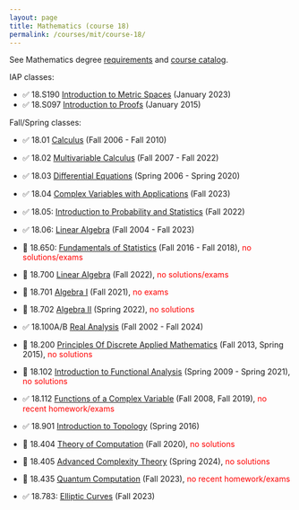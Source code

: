 ```yaml
---
layout: page
title: Mathematics (course 18)
permalink: /courses/mit/course-18/
---
```


See Mathematics degree [requirements](https://math.mit.edu/academics/undergrad/major/) and [course catalog](http://student.mit.edu/catalog/m18a.html).

IAP classes:
- ✅ 18.S190 [Introduction to Metric Spaces](https://ocw.mit.edu/courses/18-s190-introduction-to-metric-spaces-january-iap-2023/) (January 2023)
- ✅ 18.S097 [Introduction to Proofs](https://math.mit.edu/classes/proofsiap/) (January 2015)

Fall/Spring classes:
- ✅ 18.01 [Calculus](/courses/mit/course-18/18-01/) (Fall 2006 - Fall 2010)
- ✅ 18.02 [Multivariable Calculus](/courses/mit/course-18/18-02/) (Fall 2007 - Fall 2022)
- ✅ 18.03 [Differential Equations](/courses/mit/course-18/18-03/) (Spring 2006 - Spring 2020)
- ✅ 18.04 [Complex Variables with Applications](/courses/mit/course-18/18-04/) (Fall 2023)
- ✅ 18.05: [Introduction to Probability and Statistics](/courses/mit/course-18/18-05/) (Fall 2022)
- ✅ 18.06: [Linear Algebra](https://web.mit.edu/18.06/www/) (Fall 2004 - Fall 2023)
- 🔄 18.650: [Fundamentals of Statistics](/courses/mit/course-18/18-650/) (Fall 2016 - Fall 2018), <span style="color:red">no solutions/exams</span>
- 🔄 18.700 [Linear Algebra](/courses/mit/course-18/18-700/) (Fall 2022), <span style="color:red">no solutions/exams</span>
- 🔄 18.701 [Algebra I](/courses/mit/course-18/18-701/) (Fall 2021), <span style="color:red">no exams</span>
- 🔄 18.702 [Algebra II](/courses/mit/course-18/18-702/) (Spring 2022), <span style="color:red">no solutions</span>
- ✅ 18.100A/B [Real Analysis](/courses/mit/course-18/18-100/) (Fall 2002 - Fall 2024)
- 🔄  18.200 [Principles Of Discrete Applied Mathematics](/courses/mit/course-18/18-200/) (Fall 2013, Spring 2015), <span style="color:red">no solutions</span>
- 🔄 18.102 [Introduction to Functional Analysis](/courses/mit/course-18/18-102/) (Spring 2009 - Spring 2021), <span style="color:red">no solutions</span>
- ✅ 18.112 [Functions of a Complex Variable](/courses/mit/course-18/18-112/) (Fall 2008, Fall 2019), <span style="color:red">no recent homework/exams</span>
- ✅ 18.901 [Introduction to Topology](https://math.mit.edu/~jhirsh/topology.html) (Spring 2016)

- 🔄 18.404 [Theory of Computation](/courses/mit/course-18/18-404/) (Fall 2020), <span style="color:red">no solutions</span>
- 🔄 18.405 [Advanced Complexity Theory](/courses/mit/course-18/18-405/) (Spring 2024), <span style="color:red">no solutions</span>
- 🔄 18.435 [Quantum Computation](/courses/mit/course-18/18-435/) (Fall 2023), <span style="color:red">no recent homework/exams</span>
- ✅ 18.783: [Elliptic Curves](https://math.mit.edu/classes/18.783/2023/) (Fall 2023)
